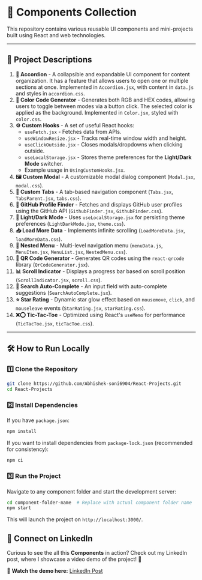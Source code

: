 # 🚀 Components Collection

This repository contains various reusable UI components and mini-projects built using React and web technologies.

---

## 📌 Project Descriptions

1. **🔹 Accordion** - A collapsible and expandable UI component for content organization. It has a feature that allows users to open one or multiple sections at once. Implemented in `Accordion.jsx`, with content in `data.js` and styles in `accordion.css`.
2. **🎨 Color Code Generator** - Generates both RGB and HEX codes, allowing users to toggle between modes via a button click. The selected color is applied as the background. Implemented in `Color.jsx`, styled with `color.css`.
3. **⚙️ Custom Hooks** - A set of useful React hooks:
   - `useFetch.jsx` - Fetches data from APIs.
   - `useWindowResize.jsx` - Tracks real-time window width and height.
   - `useClickOutside.jsx` - Closes modals/dropdowns when clicking outside.
   - `useLocalStorage.jsx` - Stores theme preferences for the **Light/Dark Mode** switcher.
   - Example usage in `UsingCustomHooks.jsx`.
4. **🖼️ Custom Modal** - A customizable modal dialog component (`Modal.jsx`, `modal.css`).
5. **📑 Custom Tabs** - A tab-based navigation component (`Tabs.jsx`, `TabsParent.jsx`, `tabs.css`).
6. **🐙 GitHub Profile Finder** - Fetches and displays GitHub user profiles using the GitHub API (`GithubFinder.jsx`, `GithubFinder.css`).
7. **🌙 Light/Dark Mode** - Uses `useLocalStorage.jsx` for persisting theme preferences (`LightDarkMode.jsx`, `theme.css`).
8. **📥 Load More Data** - Implements infinite scrolling (`LoadMoreData.jsx`, `loadMoreData.css`).
9. **📂 Nested Menu** - Multi-level navigation menu (`menuData.js`, `MenuItem.jsx`, `MenuList.jsx`, `NestedMenu.css`).
10. **🔳 QR Code Generator** - Generates QR codes using the `react-qrcode` library (`QrCodeGenerator.jsx`).
11. **📊 Scroll Indicator** - Displays a progress bar based on scroll position (`ScrollIndicator.jsx`, `scroll.css`).
12. **🔎 Search Auto-Complete** - An input field with auto-complete suggestions (`SearchAutoComplete.jsx`).
13. **⭐ Star Rating** - Dynamic star glow effect based on `mousemove`, `click`, and `mouseleave` events (`StarRating.jsx`, `starRating.css`).
14. **❌⭕ Tic-Tac-Toe** - Optimized using React's `useMemo` for performance (`TicTacToe.jsx`, `ticTacToe.css`).

---

## 🛠️ How to Run Locally

### 1️⃣ Clone the Repository
```bash
git clone https://github.com/Abhishek-soni6904/React-Projects.git
cd React-Projects
```

### 2️⃣ Install Dependencies
If you have `package.json`:
```bash
npm install
```
If you want to install dependencies from `package-lock.json` (recommended for consistency):
```bash
npm ci
```

### 3️⃣ Run the Project
Navigate to any component folder and start the development server:
```bash
cd component-folder-name  # Replace with actual component folder name
npm start
```
This will launch the project on `http://localhost:3000/`.

## 🔗 Connect on LinkedIn  
Curious to see the all this **Components** in action? Check out my LinkedIn post, where I showcase a video demo of the project! 🚀  

🎥 **Watch the demo here:** [LinkedIn Post](https://www.linkedin.com/posts/abhishek-soni-662028331_react-javascript-webdevelopment-activity-7308387636333682688-rbVK?utm_source=share&utm_medium=member_desktop&rcm=ACoAAFN5q6oBYUN1lZGdeZiR4oHDbon9ejqNVRk)
